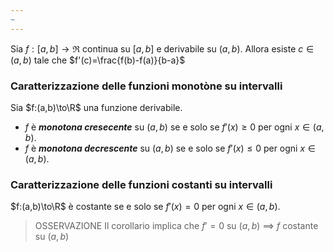 ```yaml
---
~
---
```

Sia $f:[a,b]\to\Re$ continua su $[a,b]$ e derivabile su $(a,b)$.
Allora esiste $c\in(a,b)$ tale che $f'(c)=\frac{f(b)-f(a)}{b-a}$

### Caratterizzazione delle funzioni monotòne su intervalli
Sia $f:(a,b)\to\R$ una funzione derivabile. 
- $f$ è ***monotona cresecente*** su $(a,b)$ se e solo se $f'(x)\ge0$ per ogni $x\in(a,b)$.
- $f$ è ***monotona decrescente*** su $(a,b)$ se e solo se $f'(x)\le0$ per ogni $x\in(a,b)$.

### Caratterizzazione delle funzioni costanti su intervalli
$f:(a,b)\to\R$ è costante se e solo se $f'(x)=0$ per ogni $x\in(a,b)$.

>OSSERVAZIONE
>Il corollario implica che $f'=0$ su $(a,b)$ $\implies$ $f$ costante su $(a,b)$
